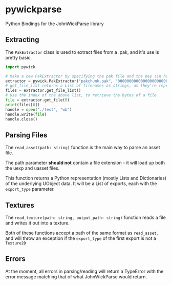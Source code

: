 # pywickparse

Python Bindings for the JohnWickParse library

## Extracting

The `PakExtractor` class is used to extract files from a .pak, and it's use is pretty basic.

```python
import pywick

# Make a new PakExtractor by specifying the pak file and the key (in hex)
extractor = pywick.PakExtractor("pakchunk.pak", "0000000000000000000000000000000000000000000000000000000000000000")
# get_file_list returns a List of filenames as strings, as they're represented in the pak
files = extractor.get_file_list()
# Use the index of the above list, to retrieve the bytes of a file
file = extractor.get_file(0)
print(files[0])
handle = open("./test", "wb")
handle.write(file)
handle.close()
```

## Parsing Files

The `read_asset(path: string)` function is the main way to parse an asset file.

The path parameter **should not** contain a file extension - it will load up both the uexp and uasset files.

This function returns a Python representation (mostly Lists and Dictionaries) of the underlying UObject data. It will be a List of exports, each with the `export_type` parameter.

## Textures

The `read_texture(path: string, output_path: string)` function reads a file and writes it out into a texture.

Both of these functions accept a path of the same format as `read_asset`, and will throw an exception if the `export_type` of the first export is not a `Texture2D`

## Errors

At the moment, all errors in parsing/reading will return a TypeError with the error message matching that of what JohnWickParse would return.
